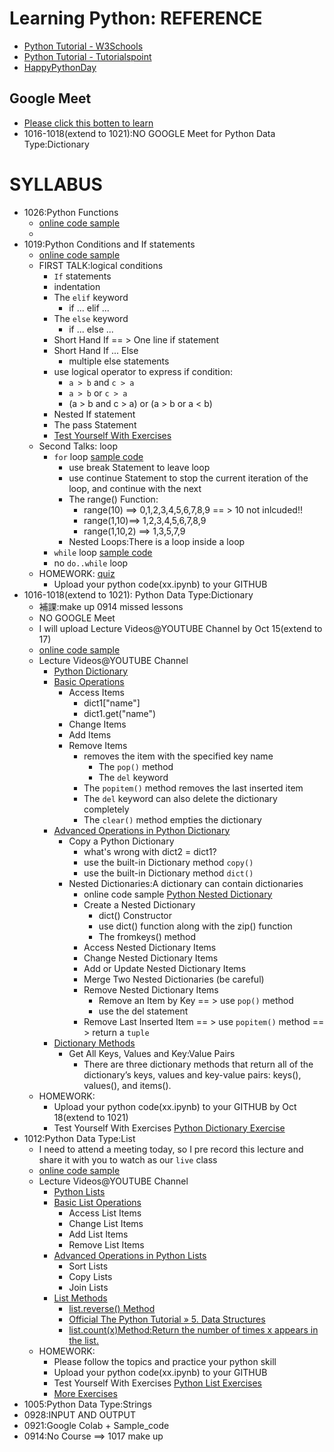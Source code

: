 # Learning Python: REFERENCE
- [Python Tutorial - W3Schools](https://www.w3schools.com/python/)
- [Python Tutorial - Tutorialspoint](https://www.tutorialspoint.com/python/index.htm)
- [HappyPythonDay](https://github.com/MyFirstSecurity2020/HappyPythonDay)

## Google Meet
- [Please click this botten to learn](https://meet.google.com/ody-mkfo-mkb)
- 1016-1018(extend to 1021):NO GOOGLE Meet for Python Data Type:Dictionary
# SYLLABUS
- 1026:Python Functions
  - [online code sample](https://www.w3schools.com/python/python_functions.asp)
  - 
- 1019:Python Conditions and If statements
  - [online code sample](https://www.w3schools.com/python/python_conditions.asp)
  - FIRST TALK:logical conditions
    - `If` statements
    - indentation
    - The `elif` keyword
      - if ... elif ...  
    - The `else` keyword
      - if ... else ... 
    - Short Hand If == > One line if statement
    - Short Hand If ... Else
      - multiple else statements
    - use logical operator to express if condition:
      - `a > b` and `c > a` 
      - `a > b` or `c > a` 
      - (a > b and c > a) or (a > b or a < b)
    - Nested If statement
    - The pass Statement
    - [Test Yourself With Exercises](https://www.w3schools.com/python/exercise.asp?filename=exercise_ifelse1)
  - Second Talks: loop
    - `for` loop [sample code](https://www.w3schools.com/python/python_for_loops.asp)
      - use break Statement to leave loop
      - use continue Statement to  stop the current iteration of the loop, and continue with the next
      - The range() Function:
        - range(10) ==> 0,1,2,3,4,5,6,7,8,9  == > 10 not inlcuded!!
        - range(1,10)==> 1,2,3,4,5,6,7,8,9 
        - range(1,10,2)  ==> 1,3,5,7,9 
      - Nested Loops:There is a loop inside a loop 
    - `while` loop [sample code](https://www.w3schools.com/python/python_while_loops.asp)
    - no `do..while` loop  
  - HOMEWORK: [quiz](./quiz_1019.ipynb)
    - Upload your python code(xx.ipynb) to your GITHUB 
- 1016-1018(extend to 1021): Python Data Type:Dictionary
  - 補課:make up 0914 missed lessons
  - NO GOOGLE Meet
  - I will upload Lecture Videos@YOUTUBE Channel  by Oct 15(extend to 17)
  - [online code sample](https://www.w3schools.com/python/python_dictionaries.asp)
  - Lecture Videos@YOUTUBE Channel
    - [Python Dictionary](https://youtu.be/YDU4mQkjG3c)
    - [Basic Operations](https://youtu.be/gfqbYEoAcJ4)
      - Access Items
        - dict1["name"]
        - dict1.get("name") 
      - Change Items
      - Add Items
      - Remove Items
        - removes the item with the specified key name
          - The `pop()` method 
          - The `del` keyword
        - The `popitem()` method removes the last inserted item
        - The `del` keyword can also delete the dictionary completely
        - The `clear()` method empties the dictionary 
    - [Advanced Operations in Python Dictionary](https://youtu.be/DSUwZba7KUE) 
      - Copy a Python Dictionary
        - what's wrong with dict2 = dict1?
        - use the built-in Dictionary method `copy()`
        - use the built-in Dictionary method `dict()` 
      - Nested Dictionaries:A dictionary can contain dictionaries
        - online code sample [Python Nested Dictionary](https://www.learnbyexample.org/python-nested-dictionary/)
        - Create a Nested Dictionary
          - dict() Constructor
          - use dict() function along with the zip() function
          - The fromkeys() method  
        - Access Nested Dictionary Items
        - Change Nested Dictionary Items
        - Add or Update Nested Dictionary Items
        - Merge Two Nested Dictionaries (be careful)
        - Remove Nested Dictionary Items
          - Remove an Item by Key == > use `pop()` method 
          - use the del statement
        - Remove Last Inserted Item  == > use `popitem()` method  == > return a `tuple`
    - [Dictionary Methods](https://youtu.be/dC70iNcWOEQ)
      - Get All Keys, Values and Key:Value Pairs
        - There are three dictionary methods that return all of the dictionary’s keys, values and key-value pairs: keys(), values(), and items().  
  - HOMEWORK: 
    - Upload your python code(xx.ipynb) to your GITHUB by Oct 18(extend to 1021)
    - Test Yourself With Exercises [Python Dictionary Exercise](https://www.w3schools.com/python/exercise.asp?filename=exercise_dictionaries1)
- 1012:Python Data Type:List
  - I need to attend a meeting today, so I pre record this lecture and share it with you to watch as our `live` class
  - [online code sample](https://www.w3schools.com/python/python_lists.asp)
  - Lecture Videos@YOUTUBE Channel
    - [Python Lists](https://youtu.be/3e-mggtl2IA)
    - [Basic List Operations](https://youtu.be/356a48ncGBU)
      - Access List Items
      - Change List Items
      - Add List Items
      - Remove List Items
    - [Advanced Operations in Python Lists](https://youtu.be/NuMVSuIx3E0) 
      - Sort Lists
      - Copy Lists
      - Join Lists
    - [List Methods](https://youtu.be/4gKLFdAsWNk) 
      - [list.reverse() Method](https://www.w3schools.com/python/ref_list_reverse.asp)
      - [Official The Python Tutorial » 5. Data Structures](https://docs.python.org/3/tutorial/datastructures.html) 
      - [list.count(x)Method:Return the number of times x appears in the list.]()
  - HOMEWORK: 
    - Please follow the topics and practice your python skill
    - Upload your python code(xx.ipynb) to your GITHUB
    - Test Yourself With Exercises [Python List Exercises](https://www.w3schools.com/python/python_lists_exercises.asp)
    - [More Exercises](./1012_Exercises.md)
- 1005:Python Data Type:Strings
- 0928:INPUT AND OUTPUT
- 0921:Google Colab + Sample_code
- 0914:No Course ==> 1017 make up
